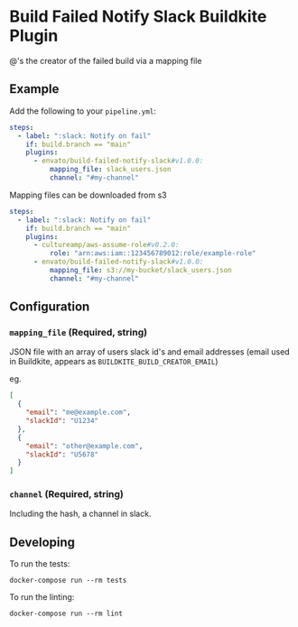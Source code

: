 # Build Failed Notify Slack Buildkite Plugin

@'s the creator of the failed build via a mapping file

## Example

Add the following to your `pipeline.yml`:

```yml
steps:
  - label: ":slack: Notify on fail"
    if: build.branch == "main"
    plugins:
      - envato/build-failed-notify-slack#v1.0.0:
          mapping_file: slack_users.json
          channel: "#my-channel"
```

Mapping files can be downloaded from s3

```yml
steps:
  - label: ":slack: Notify on fail"
    if: build.branch == "main"
    plugins:
      - cultureamp/aws-assume-role#v0.2.0:
          role: "arn:aws:iam::123456789012:role/example-role"
      - envato/build-failed-notify-slack#v1.0.0:
          mapping_file: s3://my-bucket/slack_users.json
          channel: "#my-channel"
```

## Configuration

### `mapping_file` (Required, string)

JSON file with an array of users slack id's and email addresses (email used in Buildkite, appears as `BUILDKITE_BUILD_CREATOR_EMAIL`)

eg.

```json
[
  {
    "email": "me@example.com",
    "slackId": "U1234"
  },
  {
    "email": "other@example.com",
    "slackId": "U5678"
  }
]
```

### `channel` (Required, string)

Including the hash, a channel in slack.

## Developing

To run the tests:

```shell
docker-compose run --rm tests
```

To run the linting:

```shell
docker-compose run --rm lint
```
